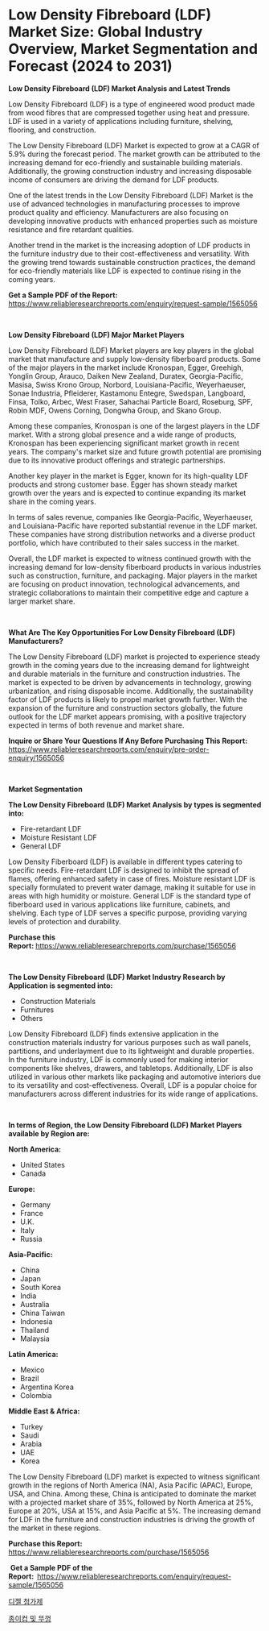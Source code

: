 <p><h1>Low Density Fibreboard (LDF) Market Size: Global Industry Overview, Market Segmentation and Forecast (2024 to 2031)</h1></p><p><strong>Low Density Fibreboard (LDF) Market Analysis and Latest Trends</strong></p>
<p><p>Low Density Fibreboard (LDF) is a type of engineered wood product made from wood fibres that are compressed together using heat and pressure. LDF is used in a variety of applications including furniture, shelving, flooring, and construction.</p><p>The Low Density Fibreboard (LDF) Market is expected to grow at a CAGR of 5.9% during the forecast period. The market growth can be attributed to the increasing demand for eco-friendly and sustainable building materials. Additionally, the growing construction industry and increasing disposable income of consumers are driving the demand for LDF products.</p><p>One of the latest trends in the Low Density Fibreboard (LDF) Market is the use of advanced technologies in manufacturing processes to improve product quality and efficiency. Manufacturers are also focusing on developing innovative products with enhanced properties such as moisture resistance and fire retardant qualities.</p><p>Another trend in the market is the increasing adoption of LDF products in the furniture industry due to their cost-effectiveness and versatility. With the growing trend towards sustainable construction practices, the demand for eco-friendly materials like LDF is expected to continue rising in the coming years.</p></p>
<p><strong>Get a Sample PDF of the Report:&nbsp;</strong> <a href="https://www.reliableresearchreports.com/enquiry/request-sample/1565056">https://www.reliableresearchreports.com/enquiry/request-sample/1565056</a></p>
<p>&nbsp;</p>
<p><strong>Low Density Fibreboard (LDF) Major Market Players</strong></p>
<p><p>Low Density Fibreboard (LDF) Market players are key players in the global market that manufacture and supply low-density fiberboard products. Some of the major players in the market include Kronospan, Egger, Greehigh, Yonglin Group, Arauco, Daiken New Zealand, Duratex, Georgia-Pacific, Masisa, Swiss Krono Group, Norbord, Louisiana-Pacific, Weyerhaeuser, Sonae Industria, Pfleiderer, Kastamonu Entegre, Swedspan, Langboard, Finsa, Tolko, Arbec, West Fraser, Sahachai Particle Board, Roseburg, SPF, Robin MDF, Owens Corning, Dongwha Group, and Skano Group.</p><p>Among these companies, Kronospan is one of the largest players in the LDF market. With a strong global presence and a wide range of products, Kronospan has been experiencing significant market growth in recent years. The company's market size and future growth potential are promising due to its innovative product offerings and strategic partnerships.</p><p>Another key player in the market is Egger, known for its high-quality LDF products and strong customer base. Egger has shown steady market growth over the years and is expected to continue expanding its market share in the coming years.</p><p>In terms of sales revenue, companies like Georgia-Pacific, Weyerhaeuser, and Louisiana-Pacific have reported substantial revenue in the LDF market. These companies have strong distribution networks and a diverse product portfolio, which have contributed to their sales success in the market.</p><p>Overall, the LDF market is expected to witness continued growth with the increasing demand for low-density fiberboard products in various industries such as construction, furniture, and packaging. Major players in the market are focusing on product innovation, technological advancements, and strategic collaborations to maintain their competitive edge and capture a larger market share.</p></p>
<p>&nbsp;</p>
<p><strong>What Are The Key Opportunities For Low Density Fibreboard (LDF) Manufacturers?</strong></p>
<p><p>The Low Density Fibreboard (LDF) market is projected to experience steady growth in the coming years due to the increasing demand for lightweight and durable materials in the furniture and construction industries. The market is expected to be driven by advancements in technology, growing urbanization, and rising disposable income. Additionally, the sustainability factor of LDF products is likely to propel market growth further. With the expansion of the furniture and construction sectors globally, the future outlook for the LDF market appears promising, with a positive trajectory expected in terms of both revenue and market share.</p></p>
<p><strong>Inquire or Share Your Questions If Any Before Purchasing This Report:</strong> <a href="https://www.reliableresearchreports.com/enquiry/pre-order-enquiry/1565056">https://www.reliableresearchreports.com/enquiry/pre-order-enquiry/1565056</a></p>
<p>&nbsp;</p>
<p><strong>Market Segmentation</strong></p>
<p><strong>The Low Density Fibreboard (LDF) Market Analysis by types is segmented into:</strong></p>
<p><ul><li>Fire-retardant LDF</li><li>Moisture Resistant LDF</li><li>General LDF</li></ul></p>
<p><p>Low Density Fiberboard (LDF) is available in different types catering to specific needs. Fire-retardant LDF is designed to inhibit the spread of flames, offering enhanced safety in case of fires. Moisture resistant LDF is specially formulated to prevent water damage, making it suitable for use in areas with high humidity or moisture. General LDF is the standard type of fiberboard used in various applications like furniture, cabinets, and shelving. Each type of LDF serves a specific purpose, providing varying levels of protection and durability.</p></p>
<p><strong>Purchase this Report:&nbsp;</strong><a href="https://www.reliableresearchreports.com/purchase/1565056">https://www.reliableresearchreports.com/purchase/1565056</a></p>
<p>&nbsp;</p>
<p><strong>The Low Density Fibreboard (LDF) Market Industry Research by Application is segmented into:</strong></p>
<p><ul><li>Construction Materials</li><li>Furnitures</li><li>Others</li></ul></p>
<p><p>Low Density Fibreboard (LDF) finds extensive application in the construction materials industry for various purposes such as wall panels, partitions, and underlayment due to its lightweight and durable properties. In the furniture industry, LDF is commonly used for making interior components like shelves, drawers, and tabletops. Additionally, LDF is also utilized in various other markets like packaging and automotive interiors due to its versatility and cost-effectiveness. Overall, LDF is a popular choice for manufacturers across different industries for its wide range of applications.</p></p>
<p>&nbsp;</p>
<p><strong>In terms of Region, the Low Density Fibreboard (LDF) Market Players available by Region are:</strong></p>
<p>
    <p> <strong> North America: </strong>
        <ul>
            <li>United States</li>
            <li>Canada</li>
        </ul>
        </p> 
    <p> <strong> Europe: </strong>
        <ul>
            <li>Germany</li>
            <li>France</li>
            <li>U.K.</li>
            <li>Italy</li>
            <li>Russia</li>
        </ul>
        </p> 
    <p> <strong> Asia-Pacific: </strong>
        <ul>
            <li>China</li>
            <li>Japan</li>
            <li>South Korea</li>
            <li>India</li>
            <li>Australia</li>
            <li>China Taiwan</li>
            <li>Indonesia</li>
            <li>Thailand</li>
            <li>Malaysia</li>
        </ul>
        </p> 
    <p> <strong> Latin America: </strong>
        <ul>
            <li>Mexico</li>
            <li>Brazil</li>
            <li>Argentina Korea</li>
            <li>Colombia</li>
        </ul>
        </p> 
    <p> <strong> Middle East & Africa: </strong>
        <ul>
            <li>Turkey</li>
            <li>Saudi</li>
            <li>Arabia</li>
            <li>UAE</li>
            <li>Korea</li>
        </ul>
    </p>
    </p>
<p><p>The Low Density Fibreboard (LDF) market is expected to witness significant growth in the regions of North America (NA), Asia Pacific (APAC), Europe, USA, and China. Among these, China is anticipated to dominate the market with a projected market share of 35%, followed by North America at 25%, Europe at 20%, USA at 15%, and Asia Pacific at 5%. The increasing demand for LDF in the furniture and construction industries is driving the growth of the market in these regions.</p></p>
<p><strong>Purchase this Report: </strong><a href="https://www.reliableresearchreports.com/purchase/1565056">https://www.reliableresearchreports.com/purchase/1565056</a></p>
<p>&nbsp;<strong>Get a Sample PDF of the Report:&nbsp;&nbsp;</strong><a href="https://www.reliableresearchreports.com/enquiry/request-sample/1565056">https://www.reliableresearchreports.com/enquiry/request-sample/1565056</a></p>
<p><strong></strong></p>
<p><p><a href="https://medium.com/@travisohan56562023/%EB%94%94%EC%A0%A4-%EC%B2%A8%EA%B0%80%EC%A0%9C-%EC%8B%9C%EC%9E%A5-%EC%A0%95%EB%B3%B4-%EC%8B%9C%EC%9E%A5-%EB%8F%99%ED%96%A5-%EC%84%B1%EC%9E%A5-2024%EB%85%84%EB%B6%80%ED%84%B0-2031%EB%85%84%EA%B9%8C%EC%A7%80-%EC%98%88%EC%B8%A1-1acc8952544b">디젤 첨가제</a></p><p><a href="https://medium.com/@travisohan56562023/%EC%A2%85%EC%9D%B4%EC%BB%B5-%EB%B0%8F-%EB%9A%9C%EA%BB%91-%EC%8B%9C%EC%9E%A5-%EA%B7%9C%EB%AA%A8-%EC%97%B0%ED%8F%89%EA%B7%A0-%EC%84%B1%EC%9E%A5%EB%A5%A0-%ED%8A%B8%EB%A0%8C%EB%93%9C-2024-2030-a6fe73833a20">종이컵 및 뚜껑</a></p></p>